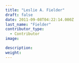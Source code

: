 ```yaml
---
title: "Leslie A. Fielder"
draft: false
date: 2011-09-08T04:22:14.000Z
last_name: "Fielder"
contributor_type:
  - Contributor
image:

description:
weight:
---
```


